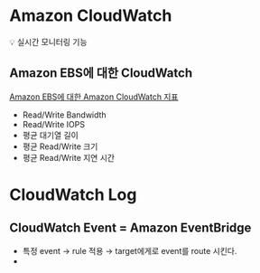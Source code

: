 # Amazon CloudWatch

<aside>
💡 실시간 모니터링 기능

</aside>

## Amazon EBS에 대한 CloudWatch

[Amazon EBS에 대한 Amazon CloudWatch 지표](https://docs.aws.amazon.com/ko_kr/AWSEC2/latest/UserGuide/using_cloudwatch_ebs.html#ebs-metrics)

- Read/Write Bandwidth
- Read/Write IOPS
- 평균 대기열 길이
- 평균 Read/Write 크기
- 평균 Read/Write 지연 시간

# CloudWatch Log

## CloudWatch Event = Amazon EventBridge

- 특정 event → rule 적용 → target에게로 event를 route 시킨다.
-